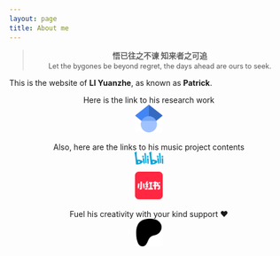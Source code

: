 ```yaml
---
layout: page
title: About me
---
```


<div style="text-align: center;">
  <blockquote>
    <span style="font-weight:bold;">悟已往之不谏 知来者之可追</span><br>
    <span style="font-size:90%;color:#555555;">Let the bygones be beyond regret, the days ahead are ours to seek.</span>
  </blockquote>
</div>

This is the website of **LI Yuanzhe**, as known as **Patrick**. 
<br>

<div style="text-align: center;">
  Here is the link to his research work
</div>

<div style="text-align: center; margin-bottom: 15px;">
  <a href="https://scholar.google.com/citations?user=gAskz6UAAAAJ&hl=en" target="_blank" title="Scholar">
    <img src="/assets/img/Google_Scholar_logo.svg" alt="Google Scholar" style="width:50px;height:50px;">
  </a>
</div>

<div style="text-align: center;">
  Also, here are the links to his music project contents
</div>

<div style="text-align: center; margin-bottom: 10px;">
  <a href="https://b23.tv/S4k0WAI" target="_blank" title="哔哩哔哩">
    <img src="/assets/img/bilibili-logo.svg" alt="Bilibili" style="width:51.2px;height:23.42px;">
  </a>
</div>

<div style="text-align: center; margin-bottom: 15px;">
  <a href="https://www.xiaohongshu.com/user/profile/5936190250c4b424ac4752c7?xsec_token=..." target="_blank" title="RedNote">
    <img src="/assets/img/xiaohongshu-logo.png" alt="RedNote" style="width:50px;height:50px;">
  </a>
</div>

<div style="text-align: center;">
  Fuel his creativity with your kind support ❤️
</div>

<div style="text-align: center; margin-bottom: 10px;">
  <a href="https://www.patreon.com/c/soundwavestudio" target="_blank" title="Patreon">
    <img src="/assets/img/Patreon-logo.svg" alt="Patreon" style="width:50px;height:50px;">
  </a>
</div>
